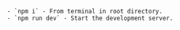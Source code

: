      - `npm i` - From terminal in root directory.
     - `npm run dev` - Start the development server.
